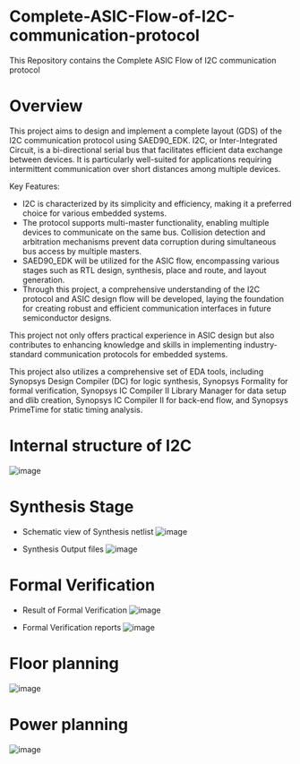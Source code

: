 # Complete-ASIC-Flow-of-I2C-communication-protocol
This Repository contains the Complete ASIC Flow of I2C communication protocol

# Overview 
This project aims to design and implement a complete layout (GDS) of the I2C communication protocol using SAED90_EDK. I2C, or Inter-Integrated Circuit, is a bi-directional serial bus that facilitates efficient data exchange between devices. It is particularly well-suited for applications requiring intermittent communication over short distances among multiple devices. 

Key Features:
- I2C is characterized by its simplicity and efficiency, making it a preferred choice for various embedded systems.
- The protocol supports multi-master functionality, enabling multiple devices to communicate on the same bus. Collision detection and arbitration mechanisms prevent data corruption during simultaneous bus access by multiple masters.
- SAED90_EDK will be utilized for the ASIC flow, encompassing various stages such as RTL design, synthesis, place and route, and layout generation.
- Through this project, a comprehensive understanding of the I2C protocol and ASIC design flow will be developed, laying the foundation for creating robust and efficient communication interfaces in future semiconductor designs.

This project not only offers practical experience in ASIC design but also contributes to enhancing knowledge and skills in implementing industry-standard communication protocols for embedded systems.

This project also utilizes a comprehensive set of EDA tools, including Synopsys Design Compiler (DC) for logic synthesis, Synopsys Formality for formal verification, Synopsys IC Compiler II Library Manager for data setup and dlib creation, Synopsys IC Compiler II for back-end flow, and Synopsys PrimeTime for static timing analysis.


# Internal structure of I2C

![image](https://github.com/MohammedS2lah/Complete-ASIC-Flow-of-I2C-communication-protocol/assets/95502907/5c38fbff-a895-476f-a5be-2af50f996166)

# Synthesis Stage

- Schematic view of Synthesis netlist
![image](https://github.com/MohammedS2lah/Complete-ASIC-Flow-of-I2C-communication-protocol/assets/95502907/457db2bd-d53e-4d2d-ae0a-2209f94c0332)





- Synthesis Output files
![image](https://github.com/MohammedS2lah/Complete-ASIC-Flow-of-I2C-communication-protocol/assets/95502907/ecda8bbb-be02-4b03-add3-21a40eed8daf)




# Formal Verification

- Result of Formal Verification
![image](https://github.com/MohammedS2lah/Complete-ASIC-Flow-of-I2C-communication-protocol/assets/95502907/37479743-eddd-44df-a739-a730b49266db)


- Formal Verification reports
![image](https://github.com/MohammedS2lah/Complete-ASIC-Flow-of-I2C-communication-protocol/assets/95502907/b2eaa974-afba-4738-9472-cdbf0a115c88)


# Floor planning

![image](https://github.com/MohammedS2lah/Complete-ASIC-Flow-of-I2C-communication-protocol/assets/95502907/1d229122-1a9e-4a46-8e71-f8adeec3e848)

# Power planning

![image](https://github.com/MohammedS2lah/Complete-ASIC-Flow-of-I2C-communication-protocol/assets/95502907/2cccee05-79c7-4acb-9d4d-9d253ad4a212)













